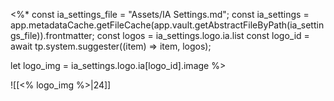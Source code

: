 

<%*
const ia_settings_file = "Assets/IA Settings.md";
const ia_settings = app.metadataCache.getFileCache(app.vault.getAbstractFileByPath(ia_settings_file)).frontmatter;
const logos = ia_settings.logo.ia.list
const logo_id = await tp.system.suggester((item) => item, logos);

let logo_img = ia_settings.logo.ia[logo_id].image
%>

![[<% logo_img %>|24]]


